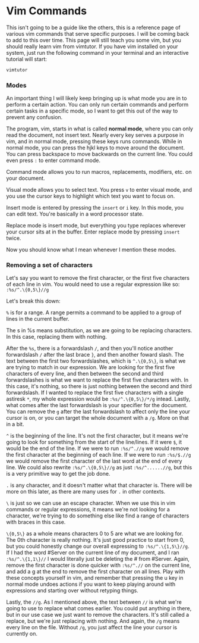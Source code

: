 # Vim Commands
This isn't going to be a guide like the others, this is a reference page of various vim commands that serve specific purposes. I will be coming back to add to this over time. This page will still teach you some vim, but you should really learn vim from vimtutor. If you have vim installed on your system, just run the following command in your terminal and an interactive tutorial will start:
```bash
vimtutor
```

### Modes
An important thing I will likely keep bringing up is what mode you are in to perform a certain action. You can only run certain commands and perform certain tasks in a specific mode, so I want to get this out of the way to prevent any confusion.

The program, vim, starts in what is called **normal mode**, where you can only read the document, not insert text. Nearly every key serves a purpose in vim, and in normal mode, pressing these keys runs commands. While in normal mode, you can press the hjkl keys to move around the document. You can press backspace to move backwards on the current line. You could even press ```:``` to enter command mode.

Command mode allows you to run macros, replacements, modifiers, etc. on your document. 

Visual mode allows you to select text. You press ```v``` to enter visual mode, and you use the cursor keys to highlight which text you want to focus on.

Insert mode is entered by pressing the ```insert``` or ```i``` key. In this mode, you can edit text. You're basically in a word processor state.

Replace mode is insert mode, but everything you type replaces wherever your cursor sits at in the buffer. Enter replace mode by pressing ```insert``` twice.

Now you should know what I mean whenever I mention these modes.


### Removing a set of characters
Let's say you want to remove the first character, or the first five characters of each line in vim. You would need to use a regular expression like so:
```:%s/^.\{0,5\}//g```

Let's break this down:

```%``` is for a range. A range permits a command to be applied to a group of lines in the current buffer.

The s in %s means substitution, as we are going to be replacing characters. In this case, replacing them with nothing.

After the ```%s```, there is a forwardslash ```/```, and then you'll notice another forwardslash ```/``` after the last brace ```}```, and then another foward slash. The text between the first two forwardslashes, which is ```^.\{0,5\}```, is what we are trying to match in our expression. We are looking for the first five characters of every line, and then between the second and third forwardslashes is what we want to replace the first five characters with. In this case, it's nothing, so there is just nothing between the second and third forwardslash. If I wanted to replace the first five characters with a single astiresk ```*```, my whole expression would be ```:%s/^.\{0,5\}/*/g``` intead. Lastly, what comes after the last forwardslash is your specifier for the document. You can remove the ```g``` after the last forwardslash to affect only the line your cursor is on, or you can target the whole document with a ```/g```. More on that in a bit.

```^``` is the beginning of the line. It's not the first character, but it means we're going to look for something from the start of the line/lines. If it were ```$```, it would be the end of the line. If we were to run ```:%s/^.//g``` we would remove the first character at the beginning of each line. If we were to run ```:%s/$.//g``` we would remove the first character of the last word at the end of every line. We could also rewrite ```:%s/^.\{0,5\}//g``` as just ```:%s/^......//g```, but this is a very primitive way to get the job done.

```.``` is any character, and it doesn't matter what that character is. There will be more on this later, as there are many uses for ```.``` in other contexts.

```\``` is just so we can use an escape character. When we use this in vim commands or regular expressions, it means we're not looking for a character, we're trying to do something else like find a range of characters with braces in this case.

```\{0,5\}``` as a whole means characters 0 to 5 are what we are looking for. The 0th character is really nothing. It's just good practice to start from 0, but you could honestly change our overall expressing to ```:%s/^.\{1,5\}//g```. If I had the word #Server on the current line of my document, and I ran ```:%s/^.\{1,1\}//``` I would literally just be deleting the # from #Server. Again, remove the first character is done quicker with ```:%s/^.//``` on the current line, and add a g at the end to remove the first character on all lines. Play with these concepts yourself in vim, and remember that pressing the u key in normal mode undoes actions if you want to keep playing around with expressions and starting over without retyping things.

Lastly, the ```//g```. As I mentioned above, the text between ```//``` is what we're going to use to replace what comes earlier. You could put anything in there, but in our use case we just want to remove the characters. It's still called a replace, but we're just replacing with nothing. And again, the ```/g``` means every line on the file. Without ```/g```, you just affect the line your cursor is currently on.


